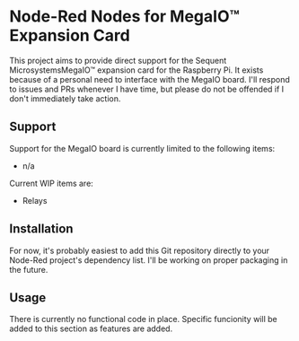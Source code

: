 # Node-Red Nodes for MegaIO™ Expansion Card
This project aims to provide direct support for the Sequent MicrosystemsMegaIO™
expansion card for the Raspberry Pi. It exists because of a personal need to
interface with the MegaIO board. I'll respond to issues and PRs whenever I have
time, but please do not be offended if I don't immediately take action.

## Support
Support for the MegaIO board is currently limited to the following items:
* n/a

Current WIP items are:
* Relays

## Installation
For now, it's probably easiest to add this Git repository directly to your
Node-Red project's dependency list. I'll be working on proper packaging in the
future.

## Usage
There is currently no functional code in place. Specific funcionity will be
added to this section as features are added.
